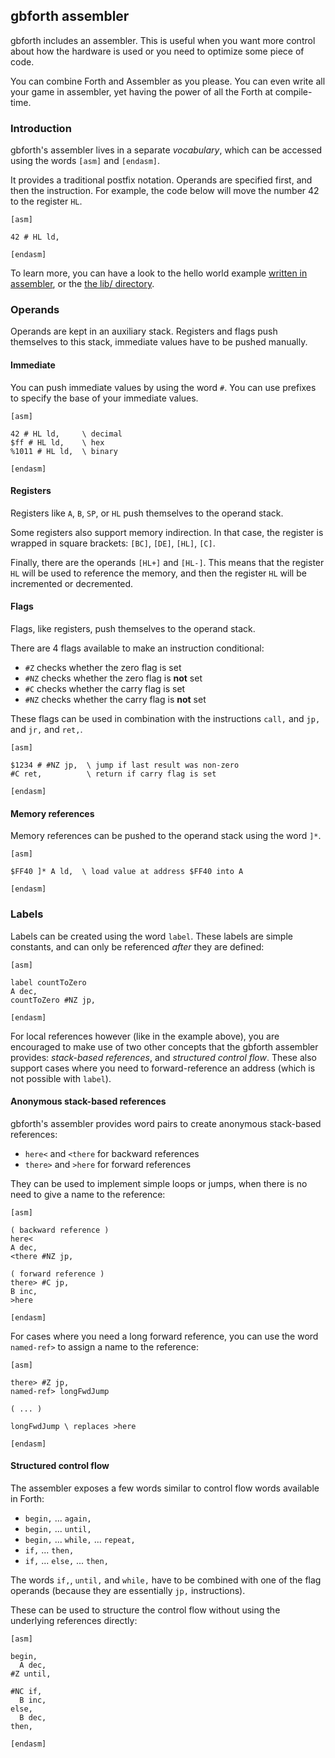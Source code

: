 ## gbforth assembler

gbforth includes an assembler. This is useful when you want more
control about how the hardware is used or you need to optimize some
piece of code.

You can combine Forth and Assembler as you please. You can even write
all your game in assembler, yet having the power of all the Forth at
compile-time.

### Introduction

gbforth's assembler lives in a separate _vocabulary_, which can be accessed
using the words `[asm]` and `[endasm]`.

It provides a traditional postfix notation. Operands are specified first, and
then the instruction. For example, the code below will move the number 42 to the
register `HL`.

```forth
[asm]

42 # HL ld,

[endasm]
```

To learn more, you can have a look to the hello world example
[written in assembler](https://github.com/ams-hackers/gbforth/blob/master/examples/hello-world-asm/hello.fs),
or the [the lib/ directory](https://github.com/ams-hackers/gbforth/tree/master/lib).

### Operands

Operands are kept in an auxiliary stack. Registers and flags push themselves to
this stack, immediate values have to be pushed manually.

#### Immediate

You can push immediate values by using the word `#`. You can use prefixes to
specify the base of your immediate values.

```forth
[asm]

42 # HL ld,     \ decimal
$ff # HL ld,    \ hex
%1011 # HL ld,  \ binary

[endasm]
```

#### Registers

Registers like `A`, `B`, `SP`, or `HL` push themselves to the operand stack.

Some registers also support memory indirection. In that case, the register is
wrapped in square brackets: `[BC]`, `[DE]`, `[HL]`, `[C]`.

Finally, there are the operands `[HL+]` and `[HL-]`. This means that the
register `HL` will be used to reference the memory, and then the register `HL`
will be incremented or decremented.

#### Flags

Flags, like registers, push themselves to the operand stack.

There are 4 flags available to make an instruction conditional:

- `#Z` checks whether the zero flag is set
- `#NZ` checks whether the zero flag is **not** set
- `#C` checks whether the carry flag is set
- `#NZ` checks whether the carry flag is **not** set

These flags can be used in combination with the instructions `call,` and `jp,`
and `jr,` and `ret,`.

```forth
[asm]

$1234 # #NZ jp,  \ jump if last result was non-zero
#C ret,          \ return if carry flag is set

[endasm]
```

#### Memory references

Memory references can be pushed to the operand stack using the word `]*`.

```forth
[asm]

$FF40 ]* A ld,  \ load value at address $FF40 into A

[endasm]
```

### Labels

Labels can be created using the word `label`. These labels are simple constants,
and can only be referenced _after_ they are defined:

```
[asm]

label countToZero
A dec,
countToZero #NZ jp,

[endasm]
```

For local references however (like in the example above), you are encouraged to
make use of two other concepts that the gbforth assembler provides:
_stack-based references_, and _structured control flow_. These also support
cases where you need to forward-reference an address (which is not possible
with `label`).

#### Anonymous stack-based references

gbforth's assembler provides word pairs to create anonymous stack-based
references:

- `here<` and `<there` for backward references
- `there>` and `>here` for forward references

They can be used to implement simple loops or jumps, when there is no need to
give a name to the reference:

```forth
[asm]

( backward reference )
here<
A dec,
<there #NZ jp,

( forward reference )
there> #C jp,
B inc,
>here

[endasm]
```

For cases where you need a long forward reference, you can use the word
`named-ref>` to assign a name to the reference:

```forth
[asm]

there> #Z jp,
named-ref> longFwdJump

( ... )

longFwdJump \ replaces >here

[endasm]
```

#### Structured control flow

The assembler exposes a few words similar to control flow words available in
Forth:

- `begin,` ... `again,`
- `begin,` ... `until,`
- `begin,` ... `while,` ... `repeat,`
- `if,` ... `then,`
- `if,` ... `else,` ... `then,`

The words `if,`, `until,` and `while,` have to be combined with one of the flag
operands (because they are essentially `jp,` instructions).

These can be used to structure the control flow without using the underlying
references directly:

```forth
[asm]

begin,
  A dec,
#Z until,

#NC if,
  B inc,
else,
  B dec,
then,

[endasm]
```
